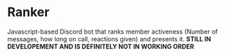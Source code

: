 # Ranker

Javascript-based Discord bot that ranks member activeness (Number of messages, how long on call, reactions given) and presents it.
**STILL IN DEVELOPEMENT AND IS DEFINITELY NOT IN WORKING ORDER**
